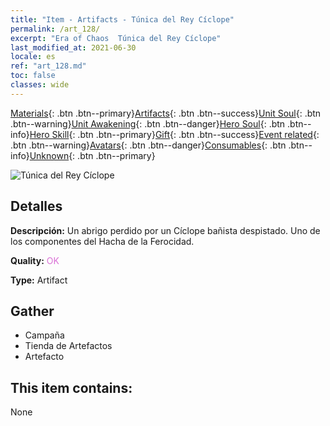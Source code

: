 ```yaml
---
title: "Item - Artifacts - Túnica del Rey Cíclope"
permalink: /art_128/
excerpt: "Era of Chaos  Túnica del Rey Cíclope"
last_modified_at: 2021-06-30
locale: es
ref: "art_128.md"
toc: false
classes: wide
---
```

 [Materials](/ItemsES/){: .btn .btn--primary}[Artifacts](/ItemsES/Artifacts/){: .btn .btn--success}[Unit Soul](/ItemsES/UnitSoul/){: .btn .btn--warning}[Unit Awakening](/ItemsES/UnitAwakening/){: .btn .btn--danger}[Hero Soul](/ItemsES/HeroSoul/){: .btn .btn--info}[Hero Skill](/ItemsES/HeroSkill/){: .btn .btn--primary}[Gift](/ItemsES/Gift/){: .btn .btn--success}[Event related](/ItemsES/Events/){: .btn .btn--warning}[Avatars](/ItemsES/Avatars/){: .btn .btn--danger}[Consumables](/ItemsES/Consumables/){: .btn .btn--info}[Unknown](/ItemsES/Unknown/){: .btn .btn--primary}

 ![Túnica del Rey Cíclope](/images/t/artifact_40314.png)

## Detalles
 **Descripción:** Un abrigo perdido por un Cíclope bañista despistado. Uno de los componentes del Hacha de la Ferocidad.

 **Quality:** <span style="color: #DA70D6">OK</span>

 **Type:** Artifact

## Gather

*    Campaña 
*    Tienda de Artefactos 
*    Artefacto 

## This item contains:

  None

